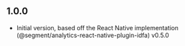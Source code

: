 ## 1.0.0

- Initial version, based off the React Native implementation (@segment/analytics-react-native-plugin-idfa) v0.5.0
